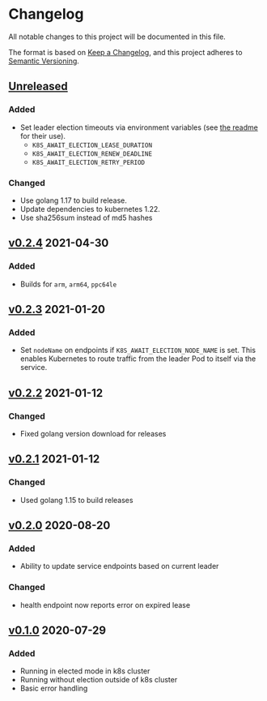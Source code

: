 # Changelog
All notable changes to this project will be documented in this file.

The format is based on [Keep a Changelog](https://keepachangelog.com/en/1.0.0/),
and this project adheres to [Semantic Versioning](https://semver.org/spec/v2.0.0.html).

## [Unreleased]

### Added
* Set leader election timeouts via environment variables (see [the readme](./README.md) for their use).
  - `K8S_AWAIT_ELECTION_LEASE_DURATION`
  - `K8S_AWAIT_ELECTION_RENEW_DEADLINE`
  - `K8S_AWAIT_ELECTION_RETRY_PERIOD`

### Changed
* Use golang 1.17 to build release.
* Update dependencies to kubernetes 1.22.
* Use sha256sum instead of md5 hashes

## [v0.2.4] 2021-04-30

### Added

* Builds for `arm`, `arm64`, `ppc64le`

## [v0.2.3] 2021-01-20

### Added
* Set `nodeName` on endpoints if `K8S_AWAIT_ELECTION_NODE_NAME` is set. This enables Kubernetes to route traffic
  from the leader Pod to itself via the service.

## [v0.2.2] 2021-01-12

### Changed
* Fixed golang version download for releases

## [v0.2.1] 2021-01-12

### Changed
* Used golang 1.15 to build releases

## [v0.2.0] 2020-08-20

### Added
* Ability to update service endpoints based on current leader

### Changed
* health endpoint now reports error on expired lease

## [v0.1.0] 2020-07-29

### Added
* Running in elected mode in k8s cluster
* Running without election outside of k8s cluster
* Basic error handling

[Unreleased]: https://github.com/LINBIT/k8s-await-election/compare/v0.2.4...HEAD
[v0.2.4]: https://github.com/LINBIT/k8s-await-election/compare/v0.2.3...v0.2.4
[v0.2.3]: https://github.com/LINBIT/k8s-await-election/compare/v0.2.2...v0.2.3
[v0.2.2]: https://github.com/LINBIT/k8s-await-election/compare/v0.2.1...v0.2.2
[v0.2.1]: https://github.com/LINBIT/k8s-await-election/compare/v0.2.0...v0.2.1
[v0.2.0]: https://github.com/LINBIT/k8s-await-election/compare/v0.1.0...v0.2.0
[v0.1.0]: https://github.com/LINBIT/k8s-await-election/commits/v0.1.0
